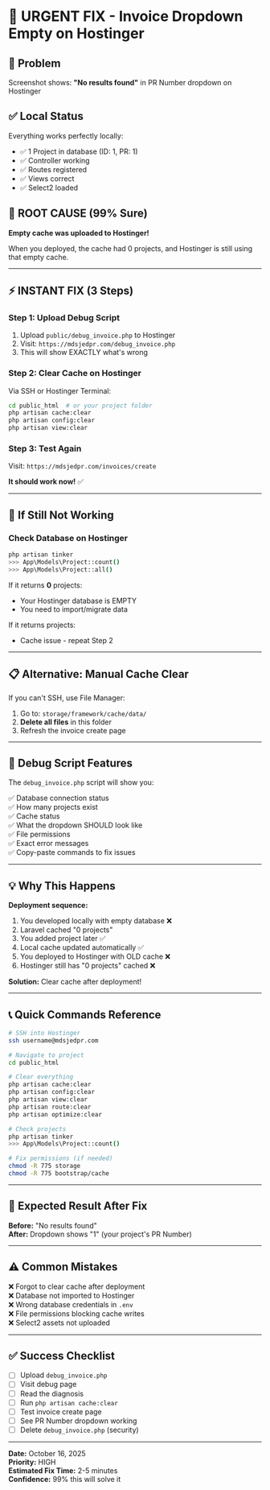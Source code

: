 # 🚀 URGENT FIX - Invoice Dropdown Empty on Hostinger

## 📸 Problem
Screenshot shows: **"No results found"** in PR Number dropdown on Hostinger

## ✅ Local Status
Everything works perfectly locally:
- ✅ 1 Project in database (ID: 1, PR: 1)
- ✅ Controller working
- ✅ Routes registered
- ✅ Views correct
- ✅ Select2 loaded

## 🎯 ROOT CAUSE (99% Sure)
**Empty cache was uploaded to Hostinger!**

When you deployed, the cache had 0 projects, and Hostinger is still using that empty cache.

---

## ⚡ INSTANT FIX (3 Steps)

### Step 1: Upload Debug Script
1. Upload `public/debug_invoice.php` to Hostinger
2. Visit: `https://mdsjedpr.com/debug_invoice.php`
3. This will show EXACTLY what's wrong

### Step 2: Clear Cache on Hostinger
Via SSH or Hostinger Terminal:
```bash
cd public_html  # or your project folder
php artisan cache:clear
php artisan config:clear
php artisan view:clear
```

### Step 3: Test Again
Visit: `https://mdsjedpr.com/invoices/create`

**It should work now!** ✅

---

## 🔧 If Still Not Working

### Check Database on Hostinger
```bash
php artisan tinker
>>> App\Models\Project::count()
>>> App\Models\Project::all()
```

If it returns **0** projects:
- Your Hostinger database is EMPTY
- You need to import/migrate data

If it returns projects:
- Cache issue - repeat Step 2

---

## 📋 Alternative: Manual Cache Clear

If you can't SSH, use File Manager:

1. Go to: `storage/framework/cache/data/`
2. **Delete all files** in this folder
3. Refresh the invoice create page

---

## 🧪 Debug Script Features

The `debug_invoice.php` script will show you:

✅ Database connection status  
✅ How many projects exist  
✅ Cache status  
✅ What the dropdown SHOULD look like  
✅ File permissions  
✅ Exact error messages  
✅ Copy-paste commands to fix issues  

---

## 💡 Why This Happens

**Deployment sequence:**
1. You developed locally with empty database ❌
2. Laravel cached "0 projects"
3. You added project later ✅
4. Local cache updated automatically ✅
5. You deployed to Hostinger with OLD cache ❌
6. Hostinger still has "0 projects" cached ❌

**Solution:** Clear cache after deployment!

---

## 📞 Quick Commands Reference

```bash
# SSH into Hostinger
ssh username@mdsjedpr.com

# Navigate to project
cd public_html

# Clear everything
php artisan cache:clear
php artisan config:clear
php artisan view:clear
php artisan route:clear
php artisan optimize:clear

# Check projects
php artisan tinker
>>> App\Models\Project::count()

# Fix permissions (if needed)
chmod -R 775 storage
chmod -R 775 bootstrap/cache
```

---

## 🎯 Expected Result After Fix

**Before:** "No results found"  
**After:** Dropdown shows "1" (your project's PR Number)

---

## ⚠️ Common Mistakes

❌ Forgot to clear cache after deployment  
❌ Database not imported to Hostinger  
❌ Wrong database credentials in `.env`  
❌ File permissions blocking cache writes  
❌ Select2 assets not uploaded  

---

## ✅ Success Checklist

- [ ] Upload `debug_invoice.php`
- [ ] Visit debug page
- [ ] Read the diagnosis
- [ ] Run `php artisan cache:clear`
- [ ] Test invoice create page
- [ ] See PR Number dropdown working
- [ ] Delete `debug_invoice.php` (security)

---

**Date:** October 16, 2025  
**Priority:** HIGH  
**Estimated Fix Time:** 2-5 minutes  
**Confidence:** 99% this will solve it
